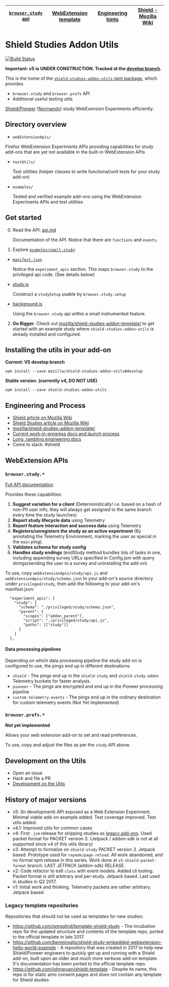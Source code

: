 | [`browser.study` api](./docs/api.md) | [WebExtension template](https://github.com/mozilla/shield-studies-addon-template/) | [Engineering hints](#engineering-and-process) | [Shield - Mozilla Wiki](https://wiki.mozilla.org/Firefox/Shield) |
| ------------------------------------ | ---------------------------------------------------------------------------------- | --------------------------------------------- | ---------------------------------------------------------------- |


# Shield Studies Addon Utils

[![Build Status](https://travis-ci.org/mozilla/shield-studies-addon-utils.svg?branch=master)](https://travis-ci.org/mozilla/shield-studies-addon-utils)

**Important: v5 ia UNDER CONSTRUCTION. Tracked at the [develop branch](https://github.com/mozilla/shield-studies-addon-utils/tree/develop/).**

This is the home of the [`shield-studies-addon-utils` npm package](https://www.npmjs.com/package/shield-studies-addon-utils), which provides

* `browser.study` and `browser.prefs` API
* Additional useful testing utils

[Shield/Pioneer](https://wiki.mozilla.org/Firefox/Shield/Shield_Studies) ([Normandy](https://wiki.mozilla.org/Firefox/Shield#Normandy_-_User_Profile_Matching_and_Recipe_Deployment)) study WebExension Experiments efficiently.

## Directory overview

* `webExtensionApis/`

Firefox WebExtension Experiments APIs providing capabilities for study add-ons that are yet not available in the built-in WebExtension APIs

* `testUtils/`

  Test utilities (helper classes to write functional/unit tests for your study add-on)

* `examples/`

  Tested and verified example add-ons using the WebExtension Experiments APIs and test utilities

## Get started

0.  Read the API: [api.md](./docs/study/api.md)

    Documentation of the API. Notice that there are `functions` and `events`.

1.  Explore [`examples/small-study`](./examples/small-study/):

* [`manifest.json`](./examples/small-study/src/manifest.json)

  Notice the `experiment_apis` section. This maps `browser.study` to the privileged api code. (See details below)

* [study.js](./examples/small-study/src/study.js)

  Construct a `studySetup` usable by `browser.study.setup`

* [background.js](./examples/small-study/src/backaround.js)

  Using the `browser.study` api within a small instrumented feature.

2.  **Go Bigger**. Check out [mozilla/shield-studies-addon-template/](https://github.com/mozilla/shield-studies-addon-template/) to get started with an example study where `shield-studies-addon-utils` is already installed and configured.

## Installing the utils in your add-on

**Current: V5 develop branch**

```
npm install --save mozilla/shield-studies-addon-utils#develop
```


**Stable version.  (currently v4, DO NOT USE)**

```
npm install --save shield-studies-addon-utils
```

## Engineering and Process

* [Shield article on Mozilla Wiki](https://wiki.mozilla.org/Firefox/Shield)
* [Shield Studies article on Mozilla Wiki](https://wiki.mozilla.org/Firefox/Shield/Shield_Studies)
* [mozilla/shield-studies-addon-template/](https://github.com/mozilla/shield-studies-addon-template/)
* [Current work-in-progress docs and launch process](https://github.com/mozilla/shield-studies-addon-utils/issues/93)
* [Long, rambling engineering docs](./docs/engineering.md)
* Come to slack: #shield

## WebExtension APIs

### `browser.study.*`

[Full API documentation](./docs/study/api.md)

Provides these capabilities:

1.  **Suggest variation for a client** (Deterministically! i.e. based on a hash of non-PII user info, they will always get assigned to the same branch every time the study launches)
2.  **Report study lifecycle data** using Telemetry
3.  **Report feature interaction and success data** using Telemetry
4.  **Registers/unregisters the study as an active experiment** (By annotating the Telemetry Environment, marking the user as special in the `main` ping).
5.  **Validates schema for study config**
6.  **Handles study endings** (endStudy method bundles lots of tasks in one, including appending survey URLs specified in Config.jsm with query strings/sending the user to a survey and uninstalling the add-on)

To use, copy `webExtensionApis/study/api.js` and `webExtensionApis/study/schema.json` to your add-on's source directory under `privileged/study`, then add-the following to your add-on's manifest.json:

```
  "experiment_apis": {
    "study": {
      "schema": "./privileged/study/schema.json",
      "parent": {
        "scopes": ["addon_parent"],
        "script": "./privileged/study/api.js",
        "paths": [["study"]]
      }
    }
  },
```

#### Data processing pipelines

Depending on which data processing pipeline the study add-on is configured to use, the pings end up in different destinations:

* `shield` - The pings end up in the `shield-study` and `shield-study-addon` Telemetry buckets for faster analysis.
* `pioneer` - The pings are encrypted and end up in the Pioneer processing pipeline
* `custom-telemetry-events` - The pings end up in the ordinary destination for custom telemetry events (Not Yet Implemented)

### `browser.prefs.*`

**Not yet implemented**

Allows your web extension add-on to set and read preferences.

To use, copy and adjust the files as per the `study` API above.

## Development on the Utils

* Open an issue
* Hack and file a PR
* [Development on the Utils](./docs/development-on-the-utils.md)

## History of major versions

* v5: (In development) API exposed as a Web Extension Experiment. Minimal viable add-on example added. Test coverage improved. Test utils added.
* v4.1: Improved utils for common cases
* v4: First `.jsm` release for shipping studies as [legacy add-ons](https://developer.mozilla.org/Add-ons/Legacy_add_ons). Used packet format for PACKET version 3. (Jetpack / addon-sdk is not at all supported since v4 of this utils library)
* v3: Attempt to formalize on `shield-study` PACKET version 3. Jetpack based. Prototype used for `raymak/page-reload`. All work abandoned, and no formal npm release in this series. Work done at `v3-shield-packet-format` branch. LAST JETPACK (addon-sdk) RELEASE.
* v2: Code refactor to es6 `class` with event models. Added cli tooling. Packet format is still arbitrary and per-study. Jetpack based. Last used in studies in Q2 2017.
* v1: Initial work and thinking. Telemetry packets are rather arbitrary. Jetpack based.

### Legacy template repositories

Repositories that should not be used as templates for new studies:

* <https://github.com/gregglind/template-shield-study> - The incubation repo for the updated structure and contents of the template repo, ported to the official template in late 2017.
* <https://github.com/benmiroglio/shield-study-embedded-webextension-hello-world-example> - A repository that was created in 2017 to help new Shield/Pioneer engineers to quickly get up and running with a Shield add-on, built upon an older and much more verbose add-on template. It's documentation has been ported to the official template repo.
* <https://github.com/johngruen/shield-template> - Despite its name, this repo is for static amo consent pages and does not contain any template for Shield studies
